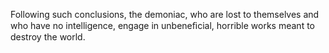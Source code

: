 Following such conclusions, the demoniac, who are lost to themselves and who have no intelligence, engage in unbeneﬁcial, horrible works meant to destroy the world.